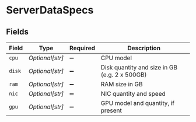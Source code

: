 # ServerDataSpecs


## Fields

| Field                                         | Type                                          | Required                                      | Description                                   |
| --------------------------------------------- | --------------------------------------------- | --------------------------------------------- | --------------------------------------------- |
| `cpu`                                         | *Optional[str]*                               | :heavy_minus_sign:                            | CPU model                                     |
| `disk`                                        | *Optional[str]*                               | :heavy_minus_sign:                            | Disk quantity and size in GB (e.g. 2 x 500GB) |
| `ram`                                         | *Optional[str]*                               | :heavy_minus_sign:                            | RAM size in GB                                |
| `nic`                                         | *Optional[str]*                               | :heavy_minus_sign:                            | NIC quantity and speed                        |
| `gpu`                                         | *Optional[str]*                               | :heavy_minus_sign:                            | GPU model and quantity, if present            |